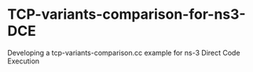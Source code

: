 # TCP-variants-comparison-for-ns3-DCE
Developing a tcp-variants-comparison.cc example for ns-3 Direct Code Execution
